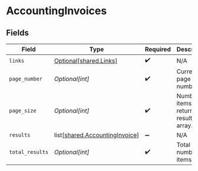 # AccountingInvoices


## Fields

| Field                                                                          | Type                                                                           | Required                                                                       | Description                                                                    |
| ------------------------------------------------------------------------------ | ------------------------------------------------------------------------------ | ------------------------------------------------------------------------------ | ------------------------------------------------------------------------------ |
| `links`                                                                        | [Optional[shared.Links]](undefined/models/shared/links.md)                     | :heavy_check_mark:                                                             | N/A                                                                            |
| `page_number`                                                                  | *Optional[int]*                                                                | :heavy_check_mark:                                                             | Current page number.                                                           |
| `page_size`                                                                    | *Optional[int]*                                                                | :heavy_check_mark:                                                             | Number of items to return in results array.                                    |
| `results`                                                                      | list[[shared.AccountingInvoice](undefined/models/shared/accountinginvoice.md)] | :heavy_minus_sign:                                                             | N/A                                                                            |
| `total_results`                                                                | *Optional[int]*                                                                | :heavy_check_mark:                                                             | Total number of items.                                                         |